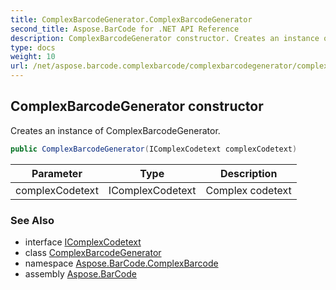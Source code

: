 ```yaml
---
title: ComplexBarcodeGenerator.ComplexBarcodeGenerator
second_title: Aspose.BarCode for .NET API Reference
description: ComplexBarcodeGenerator constructor. Creates an instance of ComplexBarcodeGenerator
type: docs
weight: 10
url: /net/aspose.barcode.complexbarcode/complexbarcodegenerator/complexbarcodegenerator/
---
```

## ComplexBarcodeGenerator constructor

Creates an instance of ComplexBarcodeGenerator.

```csharp
public ComplexBarcodeGenerator(IComplexCodetext complexCodetext)
```

| Parameter | Type | Description |
| --- | --- | --- |
| complexCodetext | IComplexCodetext | Complex codetext |

### See Also

* interface [IComplexCodetext](../../icomplexcodetext/)
* class [ComplexBarcodeGenerator](../)
* namespace [Aspose.BarCode.ComplexBarcode](../../complexbarcodegenerator/)
* assembly [Aspose.BarCode](../../../)


